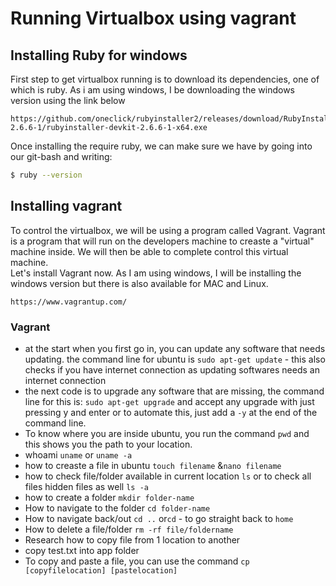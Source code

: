 # Running Virtualbox using vagrant
## Installing Ruby for windows
First step to get virtualbox running is to download its dependencies, one of which is ruby. As i am using windows, I be downloading the windows version using the link below
```
https://github.com/oneclick/rubyinstaller2/releases/download/RubyInstaller-2.6.6-1/rubyinstaller-devkit-2.6.6-1-x64.exe
```
Once installing the require ruby, we can make sure we have by going into our git-bash and writing:
```bash
$ ruby --version
```
## Installing vagrant
To control the virtualbox, we will be using a program called Vagrant. Vagrant is a program that will run on the developers machine to creaste a "virtual" machine inside. We will then be able to complete control this virtual machine. <br/>
Let's install Vagrant now. As I am using windows, I will be installing the windows version but there is also available for MAC and Linux. 
```
https://www.vagrantup.com/
```


### Vagrant
- at the start when you first go in, you can update any software that needs updating. the command line for ubuntu is `sudo apt-get update` - this also checks if you have internet connection as updating softwares needs an internet connection
- the next code is to upgrade any software that are missing, the command line for this is: `sudo apt-get upgrade` and accept any upgrade with just pressing y and enter or to automate this, just add a `-y` at the end of the command line.
- To know where you are inside ubuntu, you run the command `pwd` and this shows you the path to your location.
- whoami `uname` or `uname -a`
- how to creaste a file in ubuntu `touch filename` &`nano filename`
- how to check file/folder available in current location `ls` or to check all files hidden files as well `ls -a`
- how to create a folder `mkdir folder-name`
- How to navigate to the folder `cd folder-name`
- How to navigate back/out `cd ..` or`cd` - to go straight back to `home`
- How to delete a file/folder `rm -rf file/foldername`
- Research how to copy file from 1 location to another
- copy test.txt into app folder
- To copy and paste a file, you can use the command `cp [copyfilelocation] [pastelocation]`